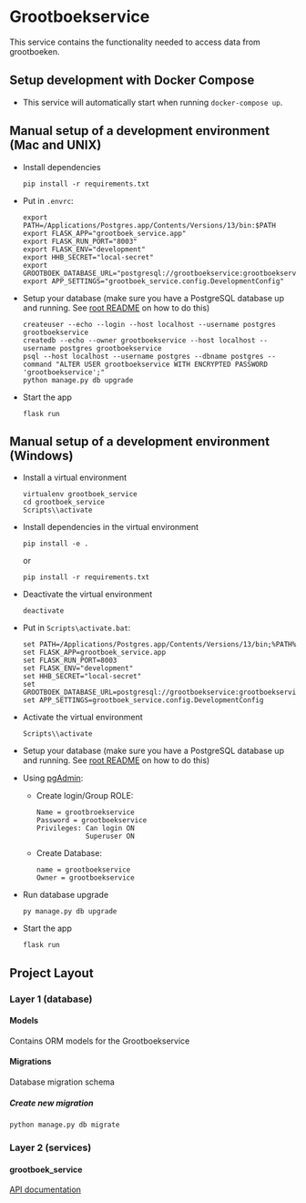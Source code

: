 # Grootboekservice
This service contains the functionality needed to access data from grootboeken.

## Setup development with Docker Compose
- This service will automatically start when running `docker-compose up`.

## Manual setup of a development environment (Mac and UNIX)
- Install dependencies
    ```shell
    pip install -r requirements.txt
    ```

- Put in `.envrc`:
    ```shell
    export PATH=/Applications/Postgres.app/Contents/Versions/13/bin:$PATH
    export FLASK_APP="grootboek_service.app"
    export FLASK_RUN_PORT="8003"
    export FLASK_ENV="development"
    export HHB_SECRET="local-secret"
    export GROOTBOEK_DATABASE_URL="postgresql://grootboekservice:grootboekservice@localhost/grootboekservice"
    export APP_SETTINGS="grootboek_service.config.DevelopmentConfig"
    ```

- Setup your database (make sure you have a PostgreSQL database up and running. See [root README](../../README.md) on how to do this)
    ```shell
    createuser --echo --login --host localhost --username postgres grootboekservice
    createdb --echo --owner grootboekservice --host localhost --username postgres grootboekservice
    psql --host localhost --username postgres --dbname postgres --command "ALTER USER grootboekservice WITH ENCRYPTED PASSWORD 'grootboekservice';"
    python manage.py db upgrade
    ```

- Start the app
    ```shell script
    flask run
    ```

## Manual setup of a development environment (Windows)
- Install a virtual environment

    ```shell
    virtualenv grootboek_service
    cd grootboek_service
    Scripts\\activate
    ```

- Install dependencies in the virtual environment
    ```shell
    pip install -e .
    ```
    or
    ```shell
    pip install -r requirements.txt
    ```

- Deactivate the virtual environment
    ```shell
    deactivate
    ```

- Put in `Scripts\activate.bat`:
    ```shell
    set PATH=/Applications/Postgres.app/Contents/Versions/13/bin;%PATH%
    set FLASK_APP=grootboek_service.app
    set FLASK_RUN_PORT=8003
    set FLASK_ENV="development"
    set HHB_SECRET="local-secret"
    set GROOTBOEK_DATABASE_URL=postgresql://grootboekservice:grootboekservice@localhost/grootboekservice
    set APP_SETTINGS=grootboek_service.config.DevelopmentConfig
    ```

- Activate the virtual environment
    ```shell
    Scripts\\activate
    ```

- Setup your database (make sure you have a PostgreSQL database up and running. See [root README](../../README.md) on how to do this)

- Using [pgAdmin](https://www.pgadmin.org/):
  - Create login/Group ROLE:
    ```text
    Name = grootbroekservice
    Password = grootboekservice
    Privileges: Can login ON
                Superuser ON 
    ```
  - Create Database:
    ```text
    name = grootboekservice
    Owner = grootboekservice
    ```
    
- Run database upgrade
    ```shell
    py manage.py db upgrade
    ```

- Start the app
    ```shell script
    flask run
    ```

## Project Layout

### Layer 1 (database)

#### Models
Contains ORM models for the Grootboekservice

#### Migrations
Database migration schema

##### Create new migration
```shell script
python manage.py db migrate
```


### Layer 2 (services)

#### grootboek_service
[API documentation](docs/openapi.yaml)
